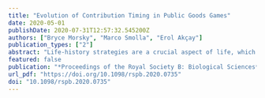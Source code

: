 ```yaml
---
title: "Evolution of Contribution Timing in Public Goods Games"
date: 2020-05-01
publishDate: 2020-07-31T12:57:32.545200Z
authors: ["Bryce Morsky", "Marco Smolla", "Erol Akçay"]
publication_types: ["2"]
abstract: "Life-history strategies are a crucial aspect of life, which are complicated in group-living species, where pay-offs additionally depend on others' behaviours. Previous theoretical models of public goods games have generally focused on the amounts individuals contribute to the public good. Yet a much less-studied strategic aspect of public goods games, the timing of contributions, can also have dramatic consequences for individual and collective performance. Here, we develop two stage game theoretical models to explore how the timing of contributions evolves. In the first stage, individuals contribute to a threshold public good based on a performance schedule. The second stage begins once the threshold is met, and the individuals then compete as a function of their performance. We show how contributing rapidly is not necessarily optimal, because delayers can act as `cheats,' avoiding contributing while reaping the benefits of the public good. However, delaying too long can put the delayers at a disadvantage as they may be ill-equipped to compete. These effects lead to bistability in a single group, and spatial diversity among multiple interacting groups."
featured: false
publication: "*Proceedings of the Royal Society B: Biological Sciences*"
url_pdf: "https://doi.org/10.1098/rspb.2020.0735"
doi: "10.1098/rspb.2020.0735"
---
```


